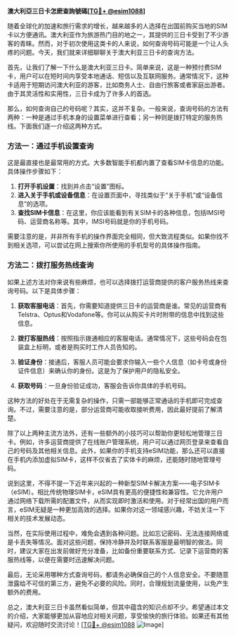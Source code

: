 **澳大利亞三日卡怎麽查詢號碼[[TG💪+ @esim1088](https://t.me/s/esim1088)]**

随着全球化的加速和旅行需求的增长，越来越多的人选择在出国前购买当地的SIM卡以方便通讯。澳大利亚作为旅游热门目的地之一，其提供的三日卡受到了不少游客的青睐。然而，对于初次使用这类卡的人来说，如何查询号码可能是一个让人头疼的问题。今天，我们就来详细聊聊关于澳大利亚三日卡的查询方法。

首先，让我们了解一下什么是澳大利亚三日卡。简单来说，这是一种预付费SIM卡，用户可以在短时间内享受本地通话、短信以及互联网服务。通常情况下，这种卡适用于短期访问澳大利亚的游客，比如商务人士、自由行旅客或者家庭出游者。由于其灵活性和实用性，三日卡成为了许多人的首选。

那么，如何查询自己的号码呢？其实，这并不复杂。一般来说，查询号码的方法有两种：一种是通过手机本身的设置菜单进行查看；另一种则是拨打特定的服务热线。下面我们逐一介绍这两种方式。

### 方法一：通过手机设置查询

这是最直接也是最常用的方式。大多数智能手机都内置了查看SIM卡信息的功能。具体操作步骤如下：

1. **打开手机设置**：找到并点击“设置”图标。
2. **进入关于手机或设备信息**：在设置页面中，寻找类似于“关于手机”或“设备信息”的选项。
3. **查找SIM卡信息**：在这里，你应该能看到有关SIM卡的各种信息，包括IMSI号码、运营商名称等。其中，IMSI号码就是你的手机号码。

需要注意的是，并非所有手机的操作界面完全相同，但大致流程类似。如果你找不到相关选项，可以尝试在网上搜索你所使用的手机型号的具体操作指南。

### 方法二：拨打服务热线查询

如果上述方法对你来说有些麻烦，也可以选择拨打运营商提供的客户服务热线来查询号码。以下是具体步骤：

1. **获取客服电话**：首先，你需要知道提供三日卡的运营商是谁。常见的运营商有Telstra、Optus和Vodafone等。你可以从购买卡片时附带的信息中找到这些信息。
   
2. **拨打客服热线**：按照指示拨通相应的客服电话。通常情况下，这些号码会在包装盒上标明，或者是购买时工作人员告知的。

3. **验证身份**：接通后，客服人员可能会要求你输入一些个人信息（如卡号或身份证件信息）来确认你的身份。这是为了保护用户的隐私安全。

4. **获取号码**：一旦身份验证成功，客服会告诉你具体的手机号码。

这种方法的好处在于无需复杂的操作，只需一部能够正常通话的手机即可完成查询。不过，需要注意的是，部分运营商可能收取接听费用，因此最好提前了解清楚。

除了以上两种主流方法外，还有一些额外的小技巧可以帮助你更轻松地管理三日卡。例如，许多运营商提供了在线账户管理系统，用户可以通过网页登录来查看自己的号码及其他相关信息。此外，如果你的手机支持eSIM功能，那么还可以直接在手机内添加虚拟SIM卡，这样不仅省去了实体卡的麻烦，还能随时随地管理号码。

说到这里，不得不提一下近年来兴起的一种新型SIM卡解决方案——电子SIM卡（eSIM）。相比传统物理SIM卡，eSIM具有更高的便捷性和兼容性。它允许用户通过网络下载所需的配置文件，从而实现即时激活和使用。对于经常出国的用户而言，eSIM无疑是一种更加高效的选择。如果你对这一领域感兴趣，不妨关注一下相关的技术发展动态。

当然，在实际使用过程中，难免会遇到各种问题。比如忘记密码、无法连接网络或是卡丢失等情况。面对这些问题，保持冷静并及时联系客服是最明智的做法。同时，建议大家在出发前做好充分准备，比如备份重要联系方式、记录下运营商的客服热线等，以便在需要时迅速解决问题。

最后，无论采用哪种方式查询号码，都请务必确保自己的个人信息安全。不要随意泄露给不可信的第三方，避免不必要的风险。同时，合理规划流量使用，以免产生额外的费用。

总之，澳大利亚三日卡虽然看似简单，但其中蕴含的知识点却不少。希望通过本文的介绍，大家能够更加从容地应对相关问题，享受愉快的旅行体验。如果还有其他疑问，欢迎随时交流讨论！[[TG💪+ @esim1088](https://t.me/s/esim1088) ![Image](https://i.postimg.cc/4NQfJmqS/Snipaste-2025-05-13-00-14-12.png)]
